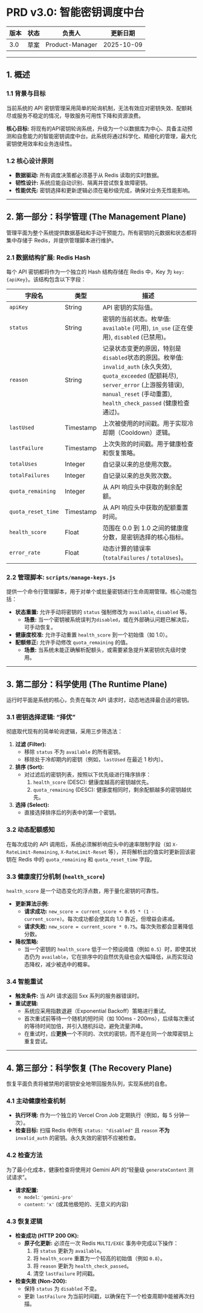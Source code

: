 # PRD v3.0: 智能密钥调度中台

| **版本** | **状态** | **负责人** | **更新日期** |
| --- | --- | --- | --- |
| 3.0 | 草案 | Product-Manager | 2025-10-09 |

---

## 1. 概述

### 1.1 背景与目标

当前系统的 API 密钥管理采用简单的轮询机制，无法有效应对密钥失效、配额耗尽或服务不稳定的情况，导致服务可用性下降和资源浪费。

**核心目标:** 将现有的API密钥轮询系统，升级为一个以数据库为中心、具备主动预测和自愈能力的智能密钥调度中台。此系统将通过科学化、精细化的管理，最大化密钥使用效率和业务连续性。

### 1.2 核心设计原则

- **数据驱动:** 所有调度决策都必须基于从 Redis 读取的实时数据。
- **韧性设计:** 系统应能自动识别、隔离并尝试恢复故障密钥。
- **性能优先:** 密钥选择和更新逻辑必须在毫秒级完成，确保对业务无性能影响。

---

## 2. 第一部分：科学管理 (The Management Plane)

管理平面为整个系统提供数据基础和手动干预能力。所有密钥的元数据和状态都将集中存储于 Redis，并提供管理脚本进行维护。

### 2.1 数据结构扩展: Redis Hash

每个 API 密钥都将作为一个独立的 Hash 结构存储在 Redis 中，Key 为 `key:{apiKey}`。该结构包含以下字段：

| 字段名 | 类型 | 描述 |
| --- | --- | --- |
| `apiKey` | String | API 密钥的实际值。 |
| `status` | String | 密钥的当前状态。枚举值: `available` (可用), `in_use` (正在使用), `disabled` (已禁用)。 |
| `reason` | String | 记录状态变更的原因，特别是`disabled`状态的原因。枚举值: `invalid_auth` (永久失效), `quota_exceeded` (配额耗尽), `server_error` (上游服务错误), `manual_reset` (手动重置), `health_check_passed` (健康检查通过)。 |
| `lastUsed` | Timestamp | 上次被使用的时间戳。用于实现冷却期（Cooldown）逻辑。 |
| `lastFailure` | Timestamp | 上次失败的时间戳。用于健康检查和恢复策略。 |
| `totalUses` | Integer | 自记录以来的总使用次数。 |
| `totalFailures` | Integer | 自记录以来的总失败次数。 |
| `quota_remaining` | Integer | 从 API 响应头中获取的剩余配额。 |
| `quota_reset_time` | Timestamp | 从 API 响应头中获取的配额重置时间。 |
| `health_score` | Float | 范围在 0.0 到 1.0 之间的健康度分数，是密钥选择的核心指标。 |
| `error_rate` | Float | 动态计算的错误率 (`totalFailures` / `totalUses`)。 |

### 2.2 管理脚本: `scripts/manage-keys.js`

提供一个命令行管理脚本，用于对单个或批量密钥进行生命周期管理。核心功能包括：

- **状态重置:** 允许手动将密钥的 `status` 强制修改为 `available`, `disabled` 等。
  - **场景:** 当一个密钥被系统误判为`disabled`，或在外部确认问题已解决后，可手动恢复。
- **健康度校准:** 允许手动重置 `health_score` 到一个初始值（如 1.0）。
- **配额修正:** 允许手动修改 `quota_remaining` 的值。
  - **场景:** 当系统未能正确解析配额头，或需要紧急提升某密钥优先级时使用。

---

## 3. 第二部分：科学使用 (The Runtime Plane)

运行时平面是系统的核心，负责在每次 API 请求时，动态地选择最合适的密钥。

### 3.1 密钥选择逻辑: “择优”

彻底取代现有的简单轮询逻辑，采用三步筛选法：

1.  **过滤 (Filter):**
    - 移除 `status` 不为 `available` 的所有密钥。
    - 移除处于冷却期内的密钥（例如，`lastUsed` 在最近 1 秒内）。
2.  **排序 (Sort):**
    - 对过滤后的密钥列表，按照以下优先级进行降序排序：
        1.  `health_score` (DESC): 健康度越高的密钥越优先。
        2.  `quota_remaining` (DESC): 健康度相同时，剩余配额越多的密钥越优先。
3.  **选择 (Select):**
    - 直接选择排序后的列表中的第一个密钥。

### 3.2 动态配额感知

在每次成功的 API 调用后，系统必须解析响应头中的速率限制字段（如 `X-RateLimit-Remaining`, `X-RateLimit-Reset` 等），并将解析出的值实时更新回该密钥在 Redis 中的 `quota_remaining` 和 `quota_reset_time` 字段。

### 3.3 健康度打分机制 (`health_score`)

`health_score` 是一个动态变化的浮点数，用于量化密钥的可靠性。

- **更新算法示例:**
    - **请求成功:** `new_score = current_score + 0.05 * (1 - current_score)`。每次成功都会使其向 1.0 靠近，但增益会递减。
    - **请求失败:** `new_score = current_score * 0.75`。每次失败都会显著降低分数。
- **降权策略:**
    - 当一个密钥的 `health_score` 低于一个预设阈值（例如 `0.5`）时，即使其状态仍为 `available`，它在排序中的自然优先级也会大幅降低，从而实现动态降权，减少被选中的概率。

### 3.4 智能重试

- **触发条件:** 当 API 请求返回 5xx 系列的服务器错误时。
- **重试逻辑:**
    - 系统应采用指数退避（Exponential Backoff）策略进行重试。
    - 首次重试前等待一个随机的短时间（如 100ms - 200ms），后续每次重试的等待时间加倍，并引入随机抖动，避免流量洪峰。
    - 在重试时，应**更换**一个不同的、次优的密钥，而不是在同一个故障密钥上重复尝试。

---

## 4. 第三部分：科学恢复 (The Recovery Plane)

恢复平面负责将被禁用的密钥安全地带回服务队列，实现系统的自愈。

### 4.1 主动健康检查机制

- **执行环境:** 作为一个独立的 Vercel Cron Job 定期执行（例如，每 5 分钟一次）。
- **检查目标:** 扫描 Redis 中所有 `status: "disabled"` 且 `reason` **不为** `invalid_auth` 的密钥。永久失效的密钥不应被检查。

### 4.2 检查方法

为了最小化成本，健康检查将使用对 Gemini API 的“轻量级 `generateContent` 测试请求”。

- **请求配置:**
  - `model`: `'gemini-pro'`
  - `content`: `'x'` (或其他极短的、无意义的内容)

### 4.3 恢复逻辑

- **检查成功 (HTTP 200 OK):**
    - **原子化更新:** 必须在一次 Redis `MULTI/EXEC` 事务中完成以下操作：
        1.  将 `status` 更新为 `available`。
        2.  将 `health_score` 重置为一个较高的初始值（例如 `0.8`）。
        3.  将 `reason` 更新为 `health_check_passed`。
        4.  清空 `lastFailure` 时间戳。
- **检查失败 (Non-200):**
    - 保持 `status` 为 `disabled` 不变。
    - 更新 `lastFailure` 为当前时间戳，以确保在下一个检查周期中能被再次扫描。